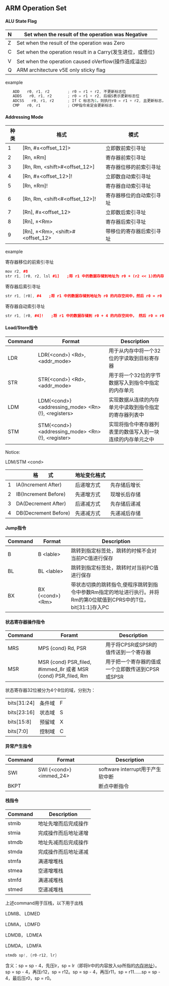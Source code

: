 ## ARM Operation Set

#### ALU State Flag

| N    | Set when the result of the operation was Negative          |
| ---- | ---------------------------------------------------------- |
| Z    | Set when the result of the operation was Zero              |
| C    | Set when the operation result in a Carry(发生进位，或借位) |
| V    | Set when the operation caused oVerflow(操作造成溢出)       |
| Q    | ARM architecture v5E only sticky flag                      |

example

```C++
　　ADD　　r0, r1, r2        ; r0 = r1 + r2, 不更新标志位
　　ADDS　　r0, r1, r2       ; r0 = r1 + r2, 后缀S表示更新标志位
　　ADCSS　　r0, r1, r2      ; If C 标志为1，则执行r0 = r1 + r2, 且更新标志，
　　CMP　　r0, r1            ; CMP指令肯定会更新标志. 
```

#### Addressing Mode

| 种类 | 格式                                   | 模式                     |
| ---- | -------------------------------------- | ------------------------ |
| 1    | [Rn, #±\<offset_12]\>                  | 立即数前索引寻址         |
| 2    | [Rn, ±Rm]                              | 寄存器前索引寻址         |
| 3    | [Rn, Rm, \<shift\>#\<offset_12\>]      | 寄存器位移的前索引寻址   |
| 4    | [Rn, #±\<offset_12\>]!                 | 立即数自动索引寻址       |
| 5    | [Rn, ±Rm]!                             | 寄存器自动索引寻址       |
| 6    | [Rn, Rm, \<shift\<#\<offset_12\>]!     | 寄存器移位的自动索引寻址 |
| 7    | [Rn], #±\<offset_12\>                  | 立即数后索引寻址         |
| 8    | [Rn], ±\<Rm\>                          | 寄存器后索引寻址         |
| 9    | [Rn], ±\<Rm\>, \<shift\>#\<offset_12\> | 带移位的寄存器后索引寻址 |

example

 寄存器移位的前索引寻址

```C++
mov r2, #8
str r1, [r0, r2, lsl #1]　　;将 r1 中的数据存储到地址为 r0 + (r2 << 1)的内存空间中
```

 寄存器后索引寻址

```C++
str r1, [r0], #4　　;将 r1 中的数据存储到地址为 r0 的内存空间中，然后 r0 = r0 + 4
```

 寄存器自动索引寻址　

```C++
str r1, [r0, #4]!　　;将 r1 中的数据存储到 r0 + 4 的内存空间中， 然后 r0 = r0 + 4
```

#### Load/Store指令

| Command | Format                                                    | Description                                                |
| ------- | --------------------------------------------------------- | ---------------------------------------------------------- |
| LDR     | LDR{\<cond\>} \<Rd\>, \<addr_mode\>                       | 用于从内存中将一个32位的字读取到目标寄存器                 |
| STR     | STR{\<cond\>} \<Rd\>,\<addr_mode\>                        | 用于将一个32位的字节数据写入到指令中指定的内存单元         |
| LDM     | LDM{\<cond\>}\<addressing_mode\> \<Rn\>{!}, \<registers\> | 实现数据从连续的内存单元中读取到指令指定的寄存器列表中     |
| STM     | STM{\<cond\>} \<addressing_mode\> \<Rn\>{!}, \<register\> | 实现将指令中寄存器列表里的数值写入到一块连续的内存单元之中 |

Notice:

LDM/STM \<cond\>

|      | 格　　式             | 地址变化格式 |              |
| ---- | -------------------- | ------------ | ------------ |
| 1    | IA(Increment After)  | 后递增方式   | 先存储后增长 |
| 2    | IB(Increment Before) | 先递增方式   | 现增长后存储 |
| 3    | DA(Decrement After)  | 后递减方式   | 先存储后递减 |
| 4    | DB(Decrement Before) | 先递减方式   | 先递减后存储 |

#### Jump指令

| Command | Format               | Description                                                  |
| ------- | -------------------- | ------------------------------------------------------------ |
| B       | B \<lable\>          | 跳转到指定标签处，跳转的时候不会对当前PC值进行保存           |
| BL      | BL \<lable\>         | 跳转到指定标签处，跳转时对当前PC值进行保存                   |
| BX      | BX {\<cond\>} \<Rm\> | 带状态切换的跳转指令,使程序跳转到指令中参数Rm指定的地址进行执行。并将Rm的第0位赋值到CPRS中的T位，bit[31:1]存入PC |

#### 状态寄存器操作指令

| Command | Foramt                                                       | Description                                      |
| ------- | ------------------------------------------------------------ | ------------------------------------------------ |
| MRS     | MPS {cond} Rd, PSR                                           | 用于将CPSR或SPSR的值传送到一个寄存器             |
| MSR     | MSR {cond} PSR_filed, #immed_8r 或者 MSR {cond} PSR_filed, Rm | 用于把一个寄存器的值或一个立即数传送到CPSR或SPSR |

状态寄存器32位被分为4个8位的域，分别为：

|             |        |      |
| ----------- | ------ | ---- |
| bits[31:24] | 条件域 | F    |
| bits[23:16] | 状态域 | S    |
| bits[15:8]  | 预留域 | X    |
| bits[7:0]   | 控制域 | C    |

#### 异常产生指令

| Command | Format                      | Description                      |
| ------- | --------------------------- | -------------------------------- |
| SWI     | SWI {\<cond\>} \<immed_24\> | software interrupt用于产生软中断 |
| BKPT    |                             | 断点中断指令                     |

#### 栈指令

| Command | Description          |
| ------- | -------------------- |
| stmib   | 地址先增而后完成操作 |
| stmia   | 完成操作而后地址递增 |
| stmdb   | 地址先减而后完成操作 |
| stmda   | 完成操作而后地址递减 |
| stmfa   | 满递增堆栈           |
| stmea   | 空递增堆栈           |
| stmfd   | 满递减堆栈           |
| stmed   | 空递减堆栈           |

上述command用于压栈，以下用于出栈

LDMIB、 LDMED

LDMIA， LDMFD

LDMDB， LDMEA

LDMDA， LDMFA

```C++
stmdb sp!, {r0-r12, lr}
```

含义：sp = sp - 4，先压lr，sp = lr（即将lr中的内容放入sp所指的[内存地址](https://www.baidu.com/s?wd=%E5%86%85%E5%AD%98%E5%9C%B0%E5%9D%80&tn=24004469_oem_dg&rsv_dl=gh_pl_sl_csd)）。sp = sp - 4，再压r12，sp = r12。sp = sp - 4，再压r11，sp = r11......sp = sp - 4，最后压r0，sp = r0。 